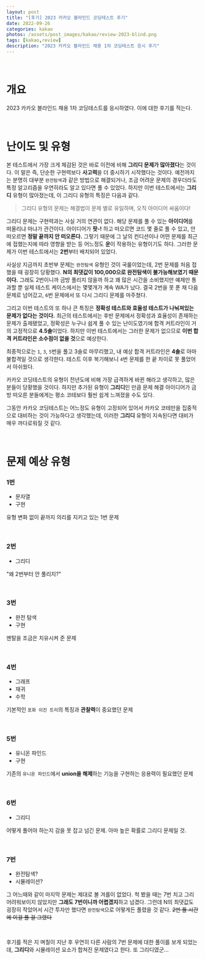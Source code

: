```yaml
---
layout: post
title: "[후기] 2023 카카오 블라인드 코딩테스트 후기"
date: 2022-09-26
categories: kakao
photos: /assets/post_images/kakao/review-2023-blind.png
tags: [kakao,review]
description: "2023 카카오 블라인드 채용 1차 코딩테스트 응시 후기"
---
```


<br>

# 개요

2023 카카오 블라인드 채용 1차 코딩테스트를 응시하였다. 이에 대한 후기를 적는다.

<br>

# 난이도 및 유형

본 테스트에서 가장 크게 체감된 것은 바로 이전에 비해 **그리디 문제가 많아졌다**는 것이다. 이 말은 즉, 단순한 구현력보다 **사고력**을 더 중시하기 시작했다는 것이다. 예전까지는 분명히 대부분 `완전탐색`과 같은 방법으로 해결되거나, 조금 어려운 문제의 경우더라도 특정 알고리즘을 우연히라도 알고 있다면 풀 수 있었다. 하지만 이번 테스트에서는 **그리디** 유형이 많아졌는데, 이 그리디 유형의 특징은 다음과 같다.

> 그리디 유형의 문제는 해결법이 문제 별로 유일하며, 오직 아이디어 싸움이다!

그리디 문제는 구현력과는 사실 거의 연관이 없다. 해당 문제를 풀 수 있는 **아이디어**를 떠올리냐 마냐가 관건이다. 아이디어가 **팟-!** 하고 떠오르면 코드 몇 줄로 풀 수 있고, 안 떠오르면 **정말 끝까지 안 떠오른다.** 그렇기 때문에 그 날의 컨디션이나 어떤 문제를 최근에 접했는지에 따라 영향을 받는 등 어느정도 **운**이 작용하는 유형이기도 하다. 그러한 문제가 이번 테스트에서는 **2번**부터 배치되어 있었다.

사실상 지금까지 초반부 문제는 `완전탐색` 유형인 것이 국룰이었는데, 2번 문제를 처음 접했을 때 굉장히 당황했다. **N의 최댓값이 100,000으로 완전탐색이 불가능해보였기 때문이다.** 그래도 2번이니까 금방 풀리지 않을까 하고 꽤 많은 시간을 소비했지만 예제만 통과할 뿐 실제 테스트 케이스에서는 몇몇개가 계속 WA가 났다. 결국 2번을 못 푼 채 다음 문제로 넘어갔고, `6`번 문제에서 또 다시 그리디 문제를 마주쳤다.

그리고 이번 테스트의 또 하나 큰 특징은 **정확성 테스트와 효율성 테스트가 나눠져있는 문제가 없다는 것이다.** 최근의 테스트에서는 후반 문제에서 정확성과 효율성이 존재하는 문제가 출제됐었고, 정확성은 누구나 쉽게 풀 수 있는 난이도였기에 합격 커트라인이 거의 고정적으로 **4.5솔**이었다. 하지만 이번 테스트에서는 그러한 문제가 없으므로 **이번 합격 커트라인은 소수점이 없을 것**으로 예상한다.

최종적으로는 `1`, `3`, `5`번을 풀고 3솔로 마무리했고, 내 예상 합격 커트라인은 **4솔**로 아마 불합격일 것으로 생각한다. 테스트 이후 복기해보니 `4`번 문제를 한 끝 차이로 못 풀었어서 아쉬웠다.

카카오 코딩테스트의 유형이 전년도에 비해 가장 급격하게 바뀐 해라고 생각하고, 많은 분들이 당황했을 것이다. 하지만 추가된 유형이 **그리디**인 만큼 문제 해결 아이디어가 금방 떠오른 분들에게는 평소 코테보다 훨씬 쉽게 느껴졌을 수도 있다. 

그동안 카카오 코딩테스트는 어느정도 유형이 고정되어 있어서 카카오 코테만을 집중적으로 대비하는 것이 가능하다고 생각했는데, 이러한 **그리디** 유형이 지속된다면 대비가 매우 까다로워질 것 같다.

<br>

# 문제 예상 유형

### 1번

- 문자열
- 구현

유형 변화 없이 끝까지 의리를 지키고 있는 1번 문제

<br>

### 2번

- 그리디

"왜 2번부터 안 풀리지?"

<br>

### 3번

- 완전 탐색
- 구현

멘탈을 조금은 치유시켜 준 문제

<br>

### 4번

- 그래프
- 재귀
- 수학

기본적인 `포화 이진 트리`의 특징과 **관찰력**이 중요했던 문제

<br>

### 5번

- 유니온 파인드
- 구현

기존의 `유니온 파인드`에서 **union을 해제**하는 기능을 구현하는 응용력이 필요했던 문제

<br>

### 6번

- 그리디

어떻게 풀어야 하는지 감을 못 잡고 넘긴 문제. 아마 높은 확률로 그리디 문제일 것.

<br>

### 7번

- 완전탐색?
- 시뮬레이션?

그 어느때와 같이 마지막 문제는 제대로 볼 겨를이 없었다. 척 봤을 때는 7번 치고 그리 어려워보이지 않았지만 **그래도 7번이니까 어렵겠지**하고 넘겼다. 그런데 N의 최댓값도 굉장히 작았어서 시간 투자만 했다면 `완전탐색`으로 어떻게든 풀렸을 것 같다. ~~2번 풀 시간에 이걸 풀 걸 그랬다~~

<br>

후기를 적은 지 며칠이 지난 후 우연히 다른 사람의 7번 문제에 대한 풀이를 보게 되었는데, **그리디**와 시뮬레이션 요소가 합쳐진 문제였다고 한다. 또 그리디였군...